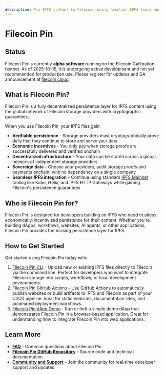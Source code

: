 ```yaml
---
description: Pin IPFS content to Filecoin using familiar IPFS tools and workflows.
---
```


# Filecoin Pin

## Status

Filecoin Pin is currently **alpha software** running on the Filecoin Calibration testnet. As of 2025-10-15, it is undergoing active development and not yet recommended for production use. Please register for updates and GA announcement at [filecoin.cloud](https://www.filecoin.cloud/).

## What is Filecoin Pin?

Filecoin Pin is a fully decentralized persistence layer for IPFS content using the global network of Filecoin storage providers with cryptographic guarantees.

When you use Filecoin Pin, your IPFS files gain:

- **Verifiable persistence** - Storage providers must cryptographically prove daily that they continue to store and serve your data
- **Economic incentives** - You only pay when storage proofs are successfully delivered and verified onchain
- **Decentralized infrastructure** - Your data can be stored across a global network of independent storage providers
- **Sovereign data** - Choose your providers, audit storage proofs and payments onchain, with no dependency on a single company
- **Seamless IPFS integration** - Continue using standard [IPFS Mainnet](https://docs.ipfs.tech/concepts/glossary/#mainnet) tooling like Kubo, Helia, and IPFS HTTP Gateways while gaining Filecoin's persistence guarantees

## Who is Filecoin Pin for?

Filecoin Pin is designed for developers building on IPFS who need trustless, economically-incentivized persistence for their content. Whether you're building dApps, workflows, websites, AI agents, or other applications, Filecoin Pin provides the missing persistence layer for IPFS.

## How to Get Started

Get started using Filecoin Pin today with:
1. [Filecoin Pin CLI](filecoin-pin-cli.md) - Upload new or existing IPFS files directly to Filecoin via the command line. Perfect for developers who want to integrate Filecoin storage into scripts, workflows, or local development environments.
2. [Filecoin Pin GitHub Actions](github-action.md) - Use GitHub Actions to automatically publish websites or build artifacts to IPFS and Filecoin as part of your CI/CD pipeline. Ideal for static websites, documentation sites, and automated deployment workflows.
3. [Filecoin Pin dApp Demo](dapp-demo.md) - Run or fork a simple demo dApp that demonstrates Filecoin Pin in a browser-based application. Great for understanding how to integrate Filecoin Pin into web applications.


## Learn More

- **[FAQ](faq.md)** - Common questions about Filecoin Pin
- **[Filecoin Pin GitHub Repository](https://github.com/filecoin-project/filecoin-pin)** - Source code and technical documentation
- **[Community and Support](https://github.com/filecoin-project/filecoin-pin?tab=readme-ov-file#community-and-support)** - Join the community for real-time developer support and updates.


